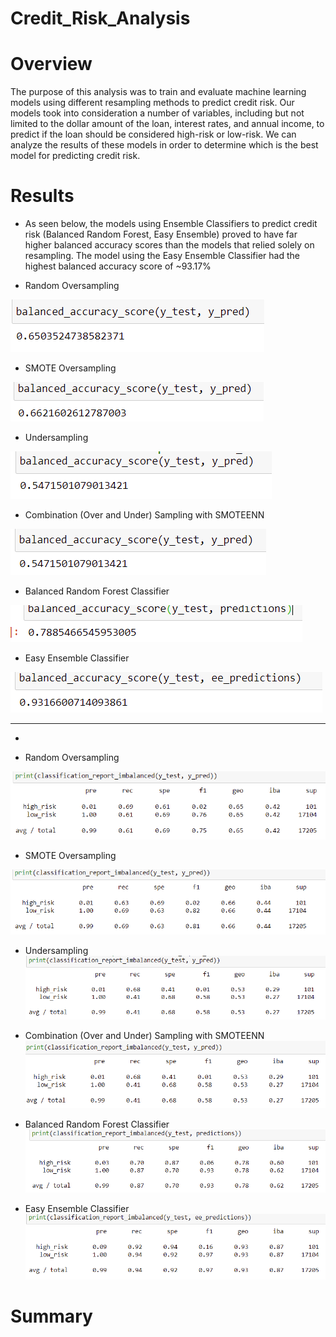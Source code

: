 # Credit_Risk_Analysis

# Overview
The purpose of this analysis was to train and evaluate machine learning models using different resampling methods to predict credit risk. Our models took into consideration a number of variables, including but not limited to the dollar amount of the loan, interest rates, and annual income, to predict if the loan should be considered high-risk or low-risk. We can analyze the results of these models in order to determine which is the best model for predicting credit risk. 

# Results 

- As seen below, the models using Ensemble Classifiers to predict credit risk (Balanced Random Forest, Easy Ensemble) proved to have far higher balanced accuracy scores than the models that relied solely on resampling. The model using the Easy Ensemble Classifier had the highest balanced accuracy score of ~93.17%

- Random Oversampling

![ba1](ba1.PNG)



- SMOTE Oversampling

![ba2](ba2.PNG)



- Undersampling

![ba3](ba3.PNG)



- Combination (Over and Under) Sampling with SMOTEENN

![ba4](ba4.PNG)



- Balanced Random Forest Classifier

![ba5](ba5.PNG)



- Easy Ensemble Classifier

![ba6](ba6.PNG)


------------------------------------------------------------------------------------------------------------------------------------------------------------------------------

- 


- Random Oversampling

![ci1](ci1.PNG)



- SMOTE Oversampling

![ci2](ci2.PNG)


- Undersampling
![ci3](ci3.PNG)


- Combination (Over and Under) Sampling with SMOTEENN
![ci4](ci4.PNG)

- Balanced Random Forest Classifier
![ci5](ci5.PNG)

- Easy Ensemble Classifier
![ci6](ci6.PNG)


# Summary 

